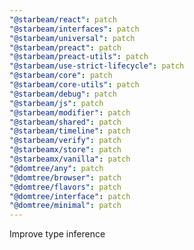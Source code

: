 ```yaml
---
"@starbeam/react": patch
"@starbeam/interfaces": patch
"@starbeam/universal": patch
"@starbeam/preact": patch
"@starbeam/preact-utils": patch
"@starbeam/use-strict-lifecycle": patch
"@starbeam/core": patch
"@starbeam/core-utils": patch
"@starbeam/debug": patch
"@starbeam/js": patch
"@starbeam/modifier": patch
"@starbeam/shared": patch
"@starbeam/timeline": patch
"@starbeam/verify": patch
"@starbeamx/store": patch
"@starbeamx/vanilla": patch
"@domtree/any": patch
"@domtree/browser": patch
"@domtree/flavors": patch
"@domtree/interface": patch
"@domtree/minimal": patch
---
```


Improve type inference
